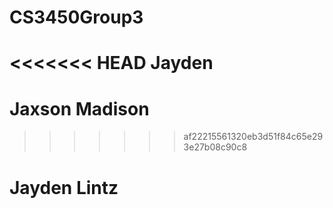 # CS3450Group3
<<<<<<< HEAD
Jayden
=======
# Jaxson Madison
>>>>>>> af22215561320eb3d51f84c65e293e27b08c90c8
# Jayden Lintz
